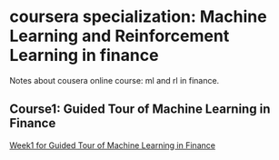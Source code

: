 # coursera specialization: Machine Learning and Reinforcement Learning in finance
Notes about cousera online course: ml and rl in finance.

## Course1: Guided Tour of Machine Learning in Finance
[Week1 for Guided Tour of Machine Learning in Finance](https://github.com/SuperSaiki/coursera-MachineLearning-and-ReinforcementLearning-in-finance/blob/master/1.%20Guided%20Tour%20of%20Machine%20Learning%20in%20Finance_Week1.md)



